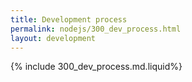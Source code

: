 ```yaml
---
title: Development process
permalink: nodejs/300_dev_process.html
layout: development
---
```


{% include 300_dev_process.md.liquid%}